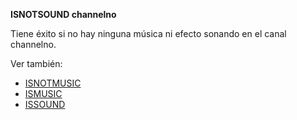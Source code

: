 **ISNOTSOUND channelno**

Tiene éxito si no hay ninguna música ni efecto sonando en el canal channelno.

Ver también:

* [ISNOTMUSIC](ISNOTMUSIC_ES)
* [ISMUSIC](ISMUSIC_ES)
* [ISSOUND](ISSOUND_ES)